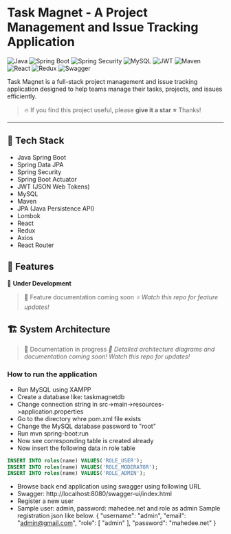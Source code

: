 # Task Magnet - A Project Management and Issue Tracking Application

![Java](https://img.shields.io/badge/java-%23ED8B00.svg?style=for-the-badge&logo=openjdk&logoColor=white) ![Spring Boot](https://img.shields.io/badge/spring%20boot-%236DB33F.svg?style=for-the-badge&logo=spring&logoColor=white) ![Spring Security](https://img.shields.io/badge/spring%20security-%236DB33F.svg?style=for-the-badge&logo=springsecurity&logoColor=white) ![MySQL](https://img.shields.io/badge/mysql-%2300f.svg?style=for-the-badge&logo=mysql&logoColor=white) ![JWT](https://img.shields.io/badge/JWT-black?style=for-the-badge&logo=JSON%20web%20tokens) ![Maven](https://img.shields.io/badge/Apache%20Maven-C71A36?style=for-the-badge&logo=Apache%20Maven&logoColor=white) ![React](https://img.shields.io/badge/react-%2320232a.svg?style=for-the-badge&logo=react&logoColor=%2361DAFB) ![Redux](https://img.shields.io/badge/redux-%23593d88.svg?style=for-the-badge&logo=redux&logoColor=white) ![Swagger](https://img.shields.io/badge/-Swagger-%23Clojure?style=for-the-badge&logo=swagger&logoColor=white)

Task Magnet is a full-stack project management and issue tracking application designed to help teams manage their tasks, projects, and issues efficiently. 

> 🔥 If you find this project useful, please **give it a star ⭐** Thanks!

---


## 🧰 Tech Stack
- Java Spring Boot
- Spring Data JPA
- Spring Security
- Spring Boot Actuator
- JWT (JSON Web Tokens)
- MySQL
- Maven
- JPA (Java Persistence API)
- Lombok
- React
- Redux
- Axios
- React Router

## 🚀 Features
🚧 **Under Development** 
> 🔄 Feature documentation coming soon
*⭐ Watch this repo for feature updates!*

## 🏗️ System Architecture
> 🔄 Documentation in progress
*👀 Detailed architecture diagrams and documentation coming soon! Watch this repo for updates!*


### How to run the application
* Run MySQL using XAMPP
* Create a database like: taskmagnetdb
* Change connection string in src->main->resources->application.properties
* Go to the directory whre pom.xml file exists
* Change the MySQL database password to "root"
* Run mvn spring-boot:run
* Now see corresponding table is created already
* Now insert the following data in role table

```sql
INSERT INTO roles(name) VALUES('ROLE_USER');
INSERT INTO roles(name) VALUES('ROLE_MODERATOR');
INSERT INTO roles(name) VALUES('ROLE_ADMIN');
```
* Browse back end application using swagger using following URL
* Swagger: http://localhost:8080/swagger-ui/index.html
* Register a new user
* Sample user: admin, password: mahedee.net and role as admin
Sample registration json like below.
{
  "username": "admin",
  "email": "admin@gmail.com",
  "role": [
    "admin"
  ],
  "password": "mahedee.net"
}
